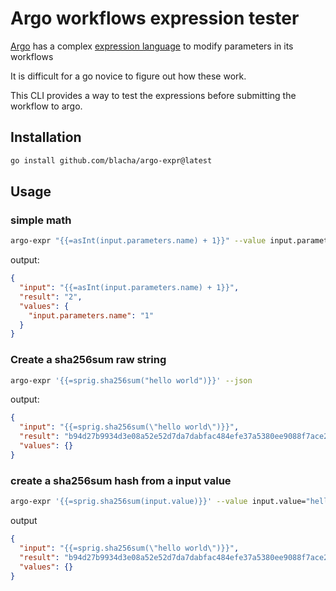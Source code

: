 # Argo workflows expression tester


[Argo](https://github.com/argoproj/argo-workflows) has a complex [expression language](https://argoproj.github.io/argo-workflows/variables/#expression) to modify parameters in its workflows

It is difficult for a go novice to figure out how these work.

This CLI provides a way to test the expressions before submitting the workflow to argo.


## Installation

```bash
go install github.com/blacha/argo-expr@latest
```

## Usage

### simple math

```bash
argo-expr "{{=asInt(input.parameters.name) + 1}}" --value input.parameters.name="1" --json
```

output:
```json
{
  "input": "{{=asInt(input.parameters.name) + 1}}",
  "result": "2",
  "values": {
    "input.parameters.name": "1"
  }
}
```


### Create a sha256sum raw string

```bash
argo-expr '{{=sprig.sha256sum("hello world")}}' --json
```

output:
```json
{
  "input": "{{=sprig.sha256sum(\"hello world\")}}",
  "result": "b94d27b9934d3e08a52e52d7da7dabfac484efe37a5380ee9088f7ace2efcde9",
  "values": {}
}
```

### create a sha256sum hash from a input value

```bash
argo-expr '{{=sprig.sha256sum(input.value)}}' --value input.value="hello world" --json
```

output
```json
{
  "input": "{{=sprig.sha256sum(\"hello world\")}}",
  "result": "b94d27b9934d3e08a52e52d7da7dabfac484efe37a5380ee9088f7ace2efcde9",
  "values": {}
}
